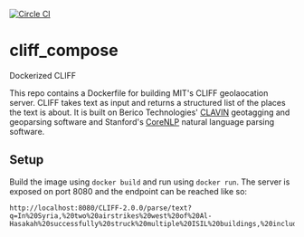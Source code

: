 [![Circle CI](https://circleci.com/gh/caerusassociates/cliff_container.svg?style=svg)](https://circleci.com/gh/caerusassociates/cliff_container)

# cliff_compose
Dockerized CLIFF

This repo contains a Dockerfile for building MIT's CLIFF geolaocation server. CLIFF takes text as input and returns a structured list of the places the text is about. It is built on Berico Technologies' [CLAVIN](https://github.com/Berico-Technologies/CLAVIN) geotagging and geoparsing software and Stanford's
[CoreNLP](http://nlp.stanford.edu/software/corenlp.shtml) natural language parsing software.

Setup
--------

Build the image using `docker build` and run using `docker run`. The server is exposed on port 8080 and the endpoint can be reached like so:

```
http://localhost:8080/CLIFF-2.0.0/parse/text?q=In%20Syria,%20two%20airstrikes%20west%20of%20Al-Hasakah%20successfully%20struck%20multiple%20ISIL%20buildings,%20including%20an%20air%20observation%20building%20and%20staging%20areas.
```
